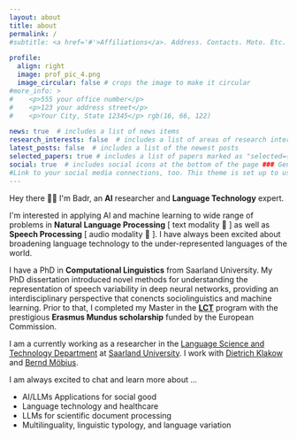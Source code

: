```yaml
---
layout: about
title: about
permalink: /
#subtitle: <a href='#'>Affiliations</a>. Address. Contacts. Moto. Etc.

profile:
  align: right
  image: prof_pic_4.png
  image_circular: false # crops the image to make it circular
#more_info: >
#    <p>555 your office number</p>
#    <p>123 your address street</p>
#    <p>Your City, State 12345</p> rgb(16, 66, 122)

news: true  # includes a list of news items
research_interests: false  # includes a list of areas of research interests
latest_posts: false  # includes a list of the newest posts
selected_papers: true # includes a list of papers marked as "selected={true}"
social: true  # includes social icons at the bottom of the page ### Generic Research Interests &nbsp;
#Link to your social media connections, too. This theme is set up to use [Font Awesome icons](https://fontawesome.com/) and [Academicons](https://jpswalsh.github.io/academicons/), like the ones below. Add your Facebook, Twitter, LinkedIn, Google Scholar, or just disable all of them.
---
```

Hey there 👋🏼 I'm Badr, an **AI** researcher and **Language Technology** expert. 

I'm interested in applying AI and machine learning to wide range of problems in **Natural Language Processing** [ text modality 📝 ] as well as **Speech Processing** [ audio modality 💬 ]. I have always been excited about broadening language technology to the under-represented languages of the world.    


I have a PhD in **Computational Linguistics** from Saarland University. My PhD dissertation introduced novel methods for understanding the representation of speech variability in deep neural networks, providing an interdisciplinary perspective that conencts sociolinguistics and machine learning. Prior to that, I completed my Master in the [**LCT**](https://www.coli.uni-saarland.de/lct-coli/) program with the prestigious **Erasmus Mundus scholarship** funded by the European Commission. 

I am a currently working as a researcher in the [Language Science and Technology Department](https://www.uni-saarland.de/en/department/lst.html) at [Saarland University](https://www.uni-saarland.de/en/home.html). I work with [Dietrich Klakow](https://scholar.google.de/citations?user=_HtGYmoAAAAJ&amp;hl=en&amp;oi=ao) and [Bernd Möbius](https://www.coli.uni-saarland.de/~moebius/mywww/index.html).


I am always excited to chat and learn more about ...
* AI/LLMs Applications for social good 
* Language technology and healthcare 
* LLMs for scientific document processing
* Multilinguality, linguistic typology, and language variation


&nbsp;
